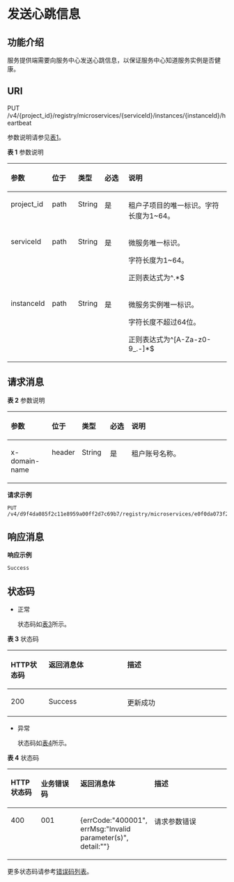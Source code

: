 # 发送心跳信息<a name="ZH-CN_TOPIC_0115698139"></a>

## 功能介绍<a name="zh-cn_topic_0060210591_section893783119346"></a>

服务提供端需要向服务中心发送心跳信息，以保证服务中心知道服务实例是否健康。

## URI<a name="zh-cn_topic_0060210591_section134557291090"></a>

PUT /v4/\{project\_id\}/registry/microservices/\{serviceId\}/instances/\{instanceId\}/heartbeat

参数说明请参见[表1](#zh-cn_topic_0060210591_table51620847114953)。

**表 1**  参数说明

<a name="zh-cn_topic_0060210591_table51620847114953"></a>
<table><thead align="left"><tr id="zh-cn_topic_0060210591_row43559169114953"><th class="cellrowborder" valign="top" width="18.81188118811881%" id="mcps1.2.6.1.1"><p id="zh-cn_topic_0060210591_p3155843511508"><a name="zh-cn_topic_0060210591_p3155843511508"></a><a name="zh-cn_topic_0060210591_p3155843511508"></a>参数</p>
</th>
<th class="cellrowborder" valign="top" width="11.881188118811881%" id="mcps1.2.6.1.2"><p id="zh-cn_topic_0060210591_p4237145095417"><a name="zh-cn_topic_0060210591_p4237145095417"></a><a name="zh-cn_topic_0060210591_p4237145095417"></a>位于</p>
</th>
<th class="cellrowborder" valign="top" width="11.881188118811881%" id="mcps1.2.6.1.3"><p id="zh-cn_topic_0060210591_p609644911508"><a name="zh-cn_topic_0060210591_p609644911508"></a><a name="zh-cn_topic_0060210591_p609644911508"></a>类型</p>
</th>
<th class="cellrowborder" valign="top" width="10.891089108910892%" id="mcps1.2.6.1.4"><p id="zh-cn_topic_0060210591_p2405040011508"><a name="zh-cn_topic_0060210591_p2405040011508"></a><a name="zh-cn_topic_0060210591_p2405040011508"></a>必选</p>
</th>
<th class="cellrowborder" valign="top" width="46.53465346534653%" id="mcps1.2.6.1.5"><p id="zh-cn_topic_0060210591_p192541611508"><a name="zh-cn_topic_0060210591_p192541611508"></a><a name="zh-cn_topic_0060210591_p192541611508"></a>说明</p>
</th>
</tr>
</thead>
<tbody><tr id="zh-cn_topic_0060210591_row88731114359"><td class="cellrowborder" valign="top" width="18.81188118811881%" headers="mcps1.2.6.1.1 "><p id="zh-cn_topic_0060210591_p895821704912"><a name="zh-cn_topic_0060210591_p895821704912"></a><a name="zh-cn_topic_0060210591_p895821704912"></a>project_id</p>
</td>
<td class="cellrowborder" valign="top" width="11.881188118811881%" headers="mcps1.2.6.1.2 "><p id="zh-cn_topic_0060210591_p395813172491"><a name="zh-cn_topic_0060210591_p395813172491"></a><a name="zh-cn_topic_0060210591_p395813172491"></a>path</p>
</td>
<td class="cellrowborder" valign="top" width="11.881188118811881%" headers="mcps1.2.6.1.3 "><p id="zh-cn_topic_0060210591_p550511331492"><a name="zh-cn_topic_0060210591_p550511331492"></a><a name="zh-cn_topic_0060210591_p550511331492"></a>String</p>
</td>
<td class="cellrowborder" valign="top" width="10.891089108910892%" headers="mcps1.2.6.1.4 "><p id="zh-cn_topic_0060210591_p4521173314920"><a name="zh-cn_topic_0060210591_p4521173314920"></a><a name="zh-cn_topic_0060210591_p4521173314920"></a>是</p>
</td>
<td class="cellrowborder" valign="top" width="46.53465346534653%" headers="mcps1.2.6.1.5 "><p id="zh-cn_topic_0060210621_p13958181774915"><a name="zh-cn_topic_0060210621_p13958181774915"></a><a name="zh-cn_topic_0060210621_p13958181774915"></a>租户子项目的唯一标识。字符长度为1~64。</p>
</td>
</tr>
<tr id="zh-cn_topic_0060210591_row35538952114953"><td class="cellrowborder" valign="top" width="18.81188118811881%" headers="mcps1.2.6.1.1 "><p id="zh-cn_topic_0060210591_p60082860114953"><a name="zh-cn_topic_0060210591_p60082860114953"></a><a name="zh-cn_topic_0060210591_p60082860114953"></a>serviceId</p>
</td>
<td class="cellrowborder" valign="top" width="11.881188118811881%" headers="mcps1.2.6.1.2 "><p id="zh-cn_topic_0060210591_p4237145095411"><a name="zh-cn_topic_0060210591_p4237145095411"></a><a name="zh-cn_topic_0060210591_p4237145095411"></a>path</p>
</td>
<td class="cellrowborder" valign="top" width="11.881188118811881%" headers="mcps1.2.6.1.3 "><p id="zh-cn_topic_0060210591_p34873521114953"><a name="zh-cn_topic_0060210591_p34873521114953"></a><a name="zh-cn_topic_0060210591_p34873521114953"></a>String</p>
</td>
<td class="cellrowborder" valign="top" width="10.891089108910892%" headers="mcps1.2.6.1.4 "><p id="zh-cn_topic_0060210591_p6182975114953"><a name="zh-cn_topic_0060210591_p6182975114953"></a><a name="zh-cn_topic_0060210591_p6182975114953"></a>是</p>
</td>
<td class="cellrowborder" valign="top" width="46.53465346534653%" headers="mcps1.2.6.1.5 "><p id="zh-cn_topic_0060210591_p31058941114953"><a name="zh-cn_topic_0060210591_p31058941114953"></a><a name="zh-cn_topic_0060210591_p31058941114953"></a>微服务唯一标识。</p>
<p id="zh-cn_topic_0060210591_p1549184511214"><a name="zh-cn_topic_0060210591_p1549184511214"></a><a name="zh-cn_topic_0060210591_p1549184511214"></a>字符长度为1~64。</p>
<p id="zh-cn_topic_0060210591_p1149124542112"><a name="zh-cn_topic_0060210591_p1149124542112"></a><a name="zh-cn_topic_0060210591_p1149124542112"></a>正则表达式为^.*$</p>
</td>
</tr>
<tr id="zh-cn_topic_0060210591_row186628104944"><td class="cellrowborder" valign="top" width="18.81188118811881%" headers="mcps1.2.6.1.1 "><p id="zh-cn_topic_0060210591_p15116939104944"><a name="zh-cn_topic_0060210591_p15116939104944"></a><a name="zh-cn_topic_0060210591_p15116939104944"></a>instanceId</p>
</td>
<td class="cellrowborder" valign="top" width="11.881188118811881%" headers="mcps1.2.6.1.2 "><p id="zh-cn_topic_0060210591_p122371350155411"><a name="zh-cn_topic_0060210591_p122371350155411"></a><a name="zh-cn_topic_0060210591_p122371350155411"></a>path</p>
</td>
<td class="cellrowborder" valign="top" width="11.881188118811881%" headers="mcps1.2.6.1.3 "><p id="zh-cn_topic_0060210591_p16512509104944"><a name="zh-cn_topic_0060210591_p16512509104944"></a><a name="zh-cn_topic_0060210591_p16512509104944"></a>String</p>
</td>
<td class="cellrowborder" valign="top" width="10.891089108910892%" headers="mcps1.2.6.1.4 "><p id="zh-cn_topic_0060210591_p62444868104944"><a name="zh-cn_topic_0060210591_p62444868104944"></a><a name="zh-cn_topic_0060210591_p62444868104944"></a>是</p>
</td>
<td class="cellrowborder" valign="top" width="46.53465346534653%" headers="mcps1.2.6.1.5 "><p id="zh-cn_topic_0060210591_p24869576104944"><a name="zh-cn_topic_0060210591_p24869576104944"></a><a name="zh-cn_topic_0060210591_p24869576104944"></a>微服务实例唯一标识。</p>
<p id="zh-cn_topic_0060210591_p126012540211"><a name="zh-cn_topic_0060210591_p126012540211"></a><a name="zh-cn_topic_0060210591_p126012540211"></a>字符长度不超过64位。</p>
<p id="zh-cn_topic_0060210591_p1601145482110"><a name="zh-cn_topic_0060210591_p1601145482110"></a><a name="zh-cn_topic_0060210591_p1601145482110"></a>正则表达式为^[A-Za-z0-9_.-]*$</p>
</td>
</tr>
</tbody>
</table>

## 请求消息<a name="zh-cn_topic_0060210591_section6638077392226"></a>

**表 2**  参数说明

<a name="zh-cn_topic_0060210591_table146614164141"></a>
<table><thead align="left"><tr id="zh-cn_topic_0060210591_row176691610142"><th class="cellrowborder" valign="top" width="18.81188118811881%" id="mcps1.2.6.1.1"><p id="zh-cn_topic_0060210591_p4703105592226"><a name="zh-cn_topic_0060210591_p4703105592226"></a><a name="zh-cn_topic_0060210591_p4703105592226"></a>参数</p>
</th>
<th class="cellrowborder" valign="top" width="11.881188118811881%" id="mcps1.2.6.1.2"><p id="zh-cn_topic_0060210591_p8622121181120"><a name="zh-cn_topic_0060210591_p8622121181120"></a><a name="zh-cn_topic_0060210591_p8622121181120"></a>位于</p>
</th>
<th class="cellrowborder" valign="top" width="12.871287128712872%" id="mcps1.2.6.1.3"><p id="zh-cn_topic_0060210591_p5141914292226"><a name="zh-cn_topic_0060210591_p5141914292226"></a><a name="zh-cn_topic_0060210591_p5141914292226"></a>类型</p>
</th>
<th class="cellrowborder" valign="top" width="9.900990099009901%" id="mcps1.2.6.1.4"><p id="zh-cn_topic_0060210591_p420093692226"><a name="zh-cn_topic_0060210591_p420093692226"></a><a name="zh-cn_topic_0060210591_p420093692226"></a>必选</p>
</th>
<th class="cellrowborder" valign="top" width="46.53465346534653%" id="mcps1.2.6.1.5"><p id="zh-cn_topic_0060210591_p473155192226"><a name="zh-cn_topic_0060210591_p473155192226"></a><a name="zh-cn_topic_0060210591_p473155192226"></a>说明</p>
</th>
</tr>
</thead>
<tbody><tr id="zh-cn_topic_0060210591_row166516171417"><td class="cellrowborder" valign="top" width="18.81188118811881%" headers="mcps1.2.6.1.1 "><p id="zh-cn_topic_0060210591_p126698307474"><a name="zh-cn_topic_0060210591_p126698307474"></a><a name="zh-cn_topic_0060210591_p126698307474"></a>x-domain-name</p>
</td>
<td class="cellrowborder" valign="top" width="11.881188118811881%" headers="mcps1.2.6.1.2 "><p id="zh-cn_topic_0060210591_p1767743014711"><a name="zh-cn_topic_0060210591_p1767743014711"></a><a name="zh-cn_topic_0060210591_p1767743014711"></a>header</p>
</td>
<td class="cellrowborder" valign="top" width="12.871287128712872%" headers="mcps1.2.6.1.3 "><p id="zh-cn_topic_0060210591_p1667763015471"><a name="zh-cn_topic_0060210591_p1667763015471"></a><a name="zh-cn_topic_0060210591_p1667763015471"></a>String</p>
</td>
<td class="cellrowborder" valign="top" width="9.900990099009901%" headers="mcps1.2.6.1.4 "><p id="zh-cn_topic_0060210591_p1767733010474"><a name="zh-cn_topic_0060210591_p1767733010474"></a><a name="zh-cn_topic_0060210591_p1767733010474"></a>是</p>
</td>
<td class="cellrowborder" valign="top" width="46.53465346534653%" headers="mcps1.2.6.1.5 "><p id="zh-cn_topic_0060210591_p7684430114719"><a name="zh-cn_topic_0060210591_p7684430114719"></a><a name="zh-cn_topic_0060210591_p7684430114719"></a>租户账号名称。</p>
</td>
</tr>
</tbody>
</table>

**请求示例**

```
PUT /v4/d9f4da085f2c11e8959a00ff2d7c69b7/registry/microservices/e0f0da073f2c91e8979a89ff2d7c69t6/instances/com.huawei.instance.InstanceService/heartbeat
```

## 响应消息<a name="zh-cn_topic_0060210591_section5419268816116"></a>

**响应示例**

```
Success
```

## 状态码<a name="zh-cn_topic_0060210591_section4458192915911"></a>

-   正常

    状态码如[表3](#zh-cn_topic_0060210591_zh-cn_topic_0079393967_zh-cn_topic_0075248102_table287518019404)所示。


**表 3**  状态码

<a name="zh-cn_topic_0060210591_zh-cn_topic_0079393967_zh-cn_topic_0075248102_table287518019404"></a>
<table><thead align="left"><tr id="zh-cn_topic_0060210591_zh-cn_topic_0079393967_zh-cn_topic_0075248102_row29079739404"><th class="cellrowborder" valign="top" width="17.28172817281728%" id="mcps1.2.4.1.1"><p id="zh-cn_topic_0060210591_p351613152172"><a name="zh-cn_topic_0060210591_p351613152172"></a><a name="zh-cn_topic_0060210591_p351613152172"></a>HTTP状态码</p>
</th>
<th class="cellrowborder" valign="top" width="35.8035803580358%" id="mcps1.2.4.1.2"><p id="zh-cn_topic_0060210591_p13519171561710"><a name="zh-cn_topic_0060210591_p13519171561710"></a><a name="zh-cn_topic_0060210591_p13519171561710"></a>返回消息体</p>
</th>
<th class="cellrowborder" valign="top" width="46.914691469146916%" id="mcps1.2.4.1.3"><p id="zh-cn_topic_0060210591_p135215154174"><a name="zh-cn_topic_0060210591_p135215154174"></a><a name="zh-cn_topic_0060210591_p135215154174"></a>描述</p>
</th>
</tr>
</thead>
<tbody><tr id="zh-cn_topic_0060210591_zh-cn_topic_0079393967_zh-cn_topic_0075248102_row333343189404"><td class="cellrowborder" valign="top" width="17.28172817281728%" headers="mcps1.2.4.1.1 "><p id="zh-cn_topic_0060210591_p5317668204"><a name="zh-cn_topic_0060210591_p5317668204"></a><a name="zh-cn_topic_0060210591_p5317668204"></a>200</p>
</td>
<td class="cellrowborder" valign="top" width="35.8035803580358%" headers="mcps1.2.4.1.2 "><p id="zh-cn_topic_0060210591_p141331718131613"><a name="zh-cn_topic_0060210591_p141331718131613"></a><a name="zh-cn_topic_0060210591_p141331718131613"></a>Success</p>
</td>
<td class="cellrowborder" valign="top" width="46.914691469146916%" headers="mcps1.2.4.1.3 "><p id="zh-cn_topic_0060210591_p1031719622010"><a name="zh-cn_topic_0060210591_p1031719622010"></a><a name="zh-cn_topic_0060210591_p1031719622010"></a>更新成功</p>
</td>
</tr>
</tbody>
</table>

-   异常

    状态码如[表4](#zh-cn_topic_0060210591_zh-cn_topic_0079393967_zh-cn_topic_0075248102_table217266469404)所示。


**表 4**  状态码

<a name="zh-cn_topic_0060210591_zh-cn_topic_0079393967_zh-cn_topic_0075248102_table217266469404"></a>
<table><thead align="left"><tr id="zh-cn_topic_0060210591_zh-cn_topic_0079393967_zh-cn_topic_0075248102_row149156199404"><th class="cellrowborder" valign="top" width="14.000000000000002%" id="mcps1.2.5.1.1"><p id="zh-cn_topic_0060210591_p152371515315"><a name="zh-cn_topic_0060210591_p152371515315"></a><a name="zh-cn_topic_0060210591_p152371515315"></a>HTTP状态码</p>
</th>
<th class="cellrowborder" valign="top" width="19%" id="mcps1.2.5.1.2"><p id="zh-cn_topic_0060210591_p523717517320"><a name="zh-cn_topic_0060210591_p523717517320"></a><a name="zh-cn_topic_0060210591_p523717517320"></a>业务错误码</p>
</th>
<th class="cellrowborder" valign="top" width="28.999999999999996%" id="mcps1.2.5.1.3"><p id="zh-cn_topic_0060210591_p823719511737"><a name="zh-cn_topic_0060210591_p823719511737"></a><a name="zh-cn_topic_0060210591_p823719511737"></a>返回消息体</p>
</th>
<th class="cellrowborder" valign="top" width="38%" id="mcps1.2.5.1.4"><p id="zh-cn_topic_0060210591_p14237125115316"><a name="zh-cn_topic_0060210591_p14237125115316"></a><a name="zh-cn_topic_0060210591_p14237125115316"></a>描述</p>
</th>
</tr>
</thead>
<tbody><tr id="zh-cn_topic_0060210591_zh-cn_topic_0079393967_zh-cn_topic_0075248102_row66966729404"><td class="cellrowborder" valign="top" width="14.000000000000002%" headers="mcps1.2.5.1.1 "><p id="zh-cn_topic_0060210591_p1611812350235"><a name="zh-cn_topic_0060210591_p1611812350235"></a><a name="zh-cn_topic_0060210591_p1611812350235"></a>400</p>
</td>
<td class="cellrowborder" valign="top" width="19%" headers="mcps1.2.5.1.2 "><p id="zh-cn_topic_0060210591_p13507947182015"><a name="zh-cn_topic_0060210591_p13507947182015"></a><a name="zh-cn_topic_0060210591_p13507947182015"></a>001</p>
</td>
<td class="cellrowborder" valign="top" width="28.999999999999996%" headers="mcps1.2.5.1.3 "><p id="zh-cn_topic_0060210591_p2507154711201"><a name="zh-cn_topic_0060210591_p2507154711201"></a><a name="zh-cn_topic_0060210591_p2507154711201"></a>{errCode:"400001", errMsg:"Invalid parameter(s)", detail:""}</p>
</td>
<td class="cellrowborder" valign="top" width="38%" headers="mcps1.2.5.1.4 "><p id="zh-cn_topic_0060210591_p1050710479204"><a name="zh-cn_topic_0060210591_p1050710479204"></a><a name="zh-cn_topic_0060210591_p1050710479204"></a>请求参数错误</p>
</td>
</tr>
</tbody>
</table>

更多状态码请参考[错误码列表](错误码列表.md)。


